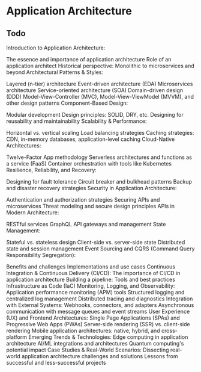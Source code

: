 # Application Architecture

## Todo

Introduction to Application Architecture:

The essence and importance of application architecture
Role of an application architect
Historical perspective: Monolithic to microservices and beyond
Architectural Patterns & Styles:

Layered (n-tier) architecture
Event-driven architecture (EDA)
Microservices architecture
Service-oriented architecture (SOA)
Domain-driven design (DDD)
Model-View-Controller (MVC), Model-View-ViewModel (MVVM), and other design patterns
Component-Based Design:

Modular development
Design principles: SOLID, DRY, etc.
Designing for reusability and maintainability
Scalability & Performance:

Horizontal vs. vertical scaling
Load balancing strategies
Caching strategies: CDN, in-memory databases, application-level caching
Cloud-Native Architectures:

Twelve-Factor App methodology
Serverless architectures and functions as a service (FaaS)
Container orchestration with tools like Kubernetes
Resilience, Reliability, and Recovery:

Designing for fault tolerance
Circuit breaker and bulkhead patterns
Backup and disaster recovery strategies
Security in Application Architecture:

Authentication and authorization strategies
Securing APIs and microservices
Threat modeling and secure design principles
APIs in Modern Architecture:

RESTful services
GraphQL
API gateways and management
State Management:

Stateful vs. stateless design
Client-side vs. server-side state
Distributed state and session management
Event Sourcing and CQRS (Command Query Responsibility Segregation):

Benefits and challenges
Implementations and use cases
Continuous Integration & Continuous Delivery (CI/CD):
The importance of CI/CD in application architecture
Building a pipeline: Tools and best practices
Infrastructure as Code (IaC)
Monitoring, Logging, and Observability:
Application performance monitoring (APM) tools
Structured logging and centralized log management
Distributed tracing and diagnostics
Integration with External Systems:
Webhooks, connectors, and adapters
Asynchronous communication with message queues and event streams
User Experience (UX) and Frontend Architectures:
Single Page Applications (SPAs) and Progressive Web Apps (PWAs)
Server-side rendering (SSR) vs. client-side rendering
Mobile application architectures: native, hybrid, and cross-platform
Emerging Trends & Technologies:
Edge computing in application architecture
AI/ML integrations and architectures
Quantum computing's potential impact
Case Studies & Real-World Scenarios:
Dissecting real-world application architecture challenges and solutions
Lessons from successful and less-successful projects